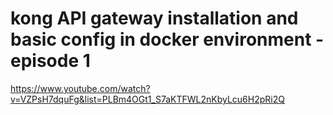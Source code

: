 # kong API gateway installation and basic config in docker environment - episode 1

https://www.youtube.com/watch?v=VZPsH7dquFg&list=PLBm4OGt1_S7aKTFWL2nKbyLcu6H2pRi2Q
